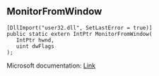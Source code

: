 ## MonitorFromWindow

```
[DllImport("user32.dll", SetLastError = true)]
public static extern IntPtr MonitorFromWindow(
   IntPtr hwnd,
   uint dwFlags
);
```

Microsoft documentation: [Link](https://docs.microsoft.com/en-us/windows/win32/api/winuser/nf-winuser-monitorfromwindow)
